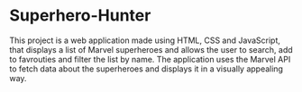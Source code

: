 # Superhero-Hunter
This project is a web application made using HTML, CSS and JavaScript, that displays a list of Marvel superheroes and allows the user to search, add to favrouties and 
filter the list by name. The application uses the Marvel API to fetch data about the superheroes and displays it in a visually appealing way.

